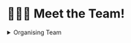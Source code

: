 # 🧑‍🤝‍🧑 Meet the Team!

<details>

<summary>Organising Team</summary>

**Main Facilitator**: [Patrick Pang](mailto:patrick\_pang@tech.gov.sg)&#x20;

**Programme Coordinator**: [Jeanette Tan](mailto:jeanette\_tan@tech.gov.sg)

**Curriculum:** [Chee Leong Loh](mailto:loh\_chee\_leong@tech.gov.sg), [Viola Balakrishnan](mailto:viola\_balakrishnan@tech.gov.sg), [Sahas Sankaran](mailto:sahas\_sankaran@tech.gov.sg)

**Learner Experience:** [Jeanette Tan](mailto:jeanette\_tan@tech.gov.sg), [Tong Yanting](mailto:tong\_yanting@tech.gov.sg), [Michelle Teo](mailto:michelle\_teo@tech.gov.sg)

**Operations:** [Eugene Goh,](mailto:eugene\_goh@tech.gov.sg) [Deric Yeak](mailto:deric\_yeak\_from.nus@tech.gov.sg), [Jameela Kassim](mailto:jameela\_kassim@tech.gov.sg), [Troy Toon](mailto:troy\_toon\_from.forte@tech.gov.sg)

</details>
